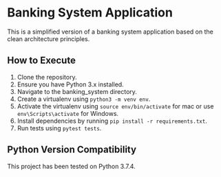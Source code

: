 # Banking System Application

This is a simplified version of a banking system application based on the clean architecture principles.

## How to Execute

1. Clone the repository.
2. Ensure you have Python 3.x installed.
3. Navigate to the banking_system directory.
4. Create a virtualenv using `python3 -m venv env`.
5. Activate the virtualenv using `source env/bin/activate` for mac or use `env\Scripts\activate` for Windows.
4. Install dependencies by running `pip install -r requirements.txt`.
5. Run tests using `pytest tests`.

## Python Version Compatibility

This project has been tested on Python 3.7.4.
